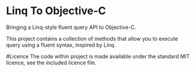 # Linq To Objective-C

Bringing a Linq-style fluent query API to Objective-C.

This project contains a collection of methods that allow you to execute query using a fluent syntax, inspired by Linq.

#Licence
The code within project is made available under the standard MIT licence, see the included licence file.